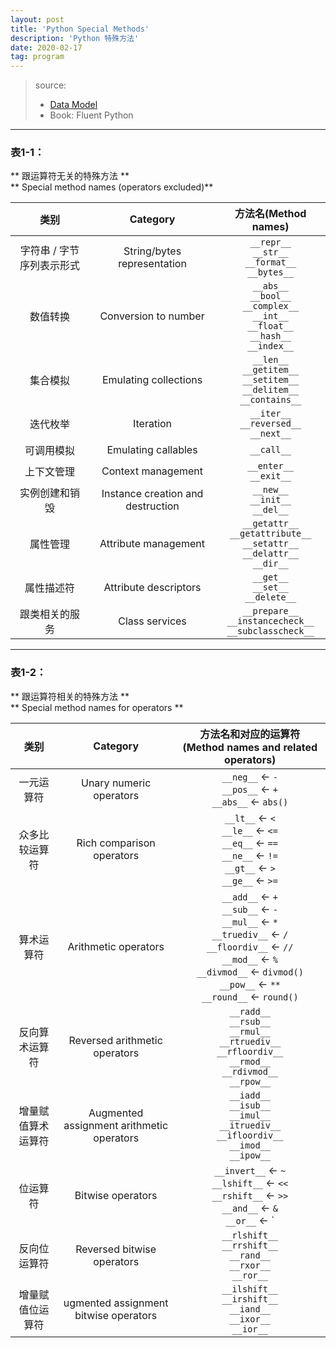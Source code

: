 ```yaml
---
layout: post
title: 'Python Special Methods'
description: 'Python 特殊方法'
date: 2020-02-17
tag: program
---
```


[Data Model]:<https://docs.python.org/3/reference/datamodel.html> "Data Model"

> source:  
>   - [Data Model]  
>   - Book: Fluent Python

********


### 表1-1：

** 跟运算符无关的特殊方法 ** <br> ** Special method names (operators excluded)**  

|类别|Category|方法名(Method names)|
|:--:|:--:|:--:|
| 字符串 / 字节序列表示形式 | String/bytes representation | `__repr__` <br>`__str__` <br>`__format__` <br>`__bytes__`  |
| 数值转换 | Conversion to number | `__abs__` <br>`__bool__` <br>`__complex__` <br>`__int__` <br>`__float__` <br>`__hash__` <br>`__index__`  |
| 集合模拟 | Emulating collections | `__len__` <br>`__getitem__` <br>`__setitem__` <br>`__delitem__` <br>`__contains__`  |
| 迭代枚举 | Iteration | `__iter__` <br>`__reversed__` <br>`__next__`  |
| 可调用模拟 | Emulating callables | `__call__`  |
| 上下文管理 | Context management | `__enter__` <br>`__exit__`  |
| 实例创建和销毁 | Instance creation and destruction | `__new__` <br>`__init__` <br>`__del__`  |
| 属性管理 | Attribute management | `__getattr__` <br>`__getattribute__` <br>`__setattr__` <br>`__delattr__` <br>`__dir__`  |
| 属性描述符 | Attribute descriptors | `__get__` <br>`__set__` <br>`__delete__`  |
| 跟类相关的服务 | Class services | `__prepare__` <br>`__instancecheck__` <br>`__subclasscheck__`  |


********

### 表1-2：

** 跟运算符相关的特殊方法 ** <br> ** Special method names for operators ** 

|类别|Category|方法名和对应的运算符(Method names and related operators)|
|:--:|:--:|:--:|
| 一元运算符 | Unary numeric operators | `__neg__` &larr; `-` <br>`__pos__` &larr; `+` <br>`__abs__` &larr; `abs()`  |
| 众多比较运算符 | Rich comparison operators | `__lt__` &larr; `<` <br>`__le__` &larr; `<=` <br>`__eq__` &larr; `==` <br>`__ne__` &larr; `!=` <br>`__gt__` &larr; `>` <br>`__ge__` &larr; `>=`  |
| 算术运算符 | Arithmetic operators | `__add__` &larr; `+` <br>`__sub__` &larr; `-` <br>`__mul__` &larr; `*` <br>`__truediv__` &larr; `/` <br>`__floordiv__` &larr; `//` <br>`__mod__` &larr; `%` <br>`__divmod__` &larr; `divmod()` <br>`__pow__` &larr; `**` <br>`__round__` &larr; `round()`  |
| 反向算术运算符 | Reversed arithmetic operators | `__radd__` <br>`__rsub__` <br>`__rmul__` <br>`__rtruediv__` <br>`__rfloordiv__` <br>`__rmod__` <br>`__rdivmod__` <br>`__rpow__`  |
| 增量赋值算术运算符 | Augmented assignment arithmetic operators | `__iadd__` <br>`__isub__` <br>`__imul__` <br>`__itruediv__` <br>`__ifloordiv__` <br>`__imod__` <br>`__ipow__`  |
| 位运算符 | Bitwise operators | `__invert__` &larr; `~` <br>`__lshift__` &larr; `<<` <br>`__rshift__` &larr; `>>` <br>`__and__` &larr; `&` <br>`__or__` &larr; `|` <br>`__xor__` &larr; `^`  |
| 反向位运算符 | Reversed bitwise operators | `__rlshift__` <br>`__rrshift__` <br>`__rand__` <br>`__rxor__` <br>`__ror__`  |
| 增量赋值位运算符 | ugmented assignment bitwise operators | `__ilshift__` <br>`__irshift__` <br>`__iand__` <br>`__ixor__` <br>`__ior__`  |


